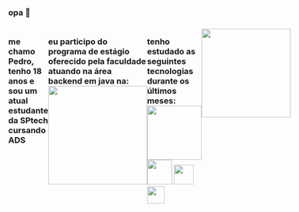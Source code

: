 ### opa 👋

<h3 style="display:flex;">

me chamo Pedro, tenho 18 anos e sou
um atual estudante da SPtech cursando ADS

eu participo do programa de estágio oferecido pela faculdade atuando na área backend em java na:
<img src="https://github.com/scortuzzi/scortuzzi/assets/142420670/c116a241-7c78-4161-ab00-7886748728e6" style="width:200px">

tenho estudado as seguintes tecnologias durante os últimos meses:
<img src="https://t3.ftcdn.net/jpg/05/27/97/74/360_F_527977463_hcQAYoMqDE17JUYji9J9bVIV6CWMsFuG.png" style="width:110px">
<img src="https://cdn4.iconfinder.com/data/icons/logos-and-brands/512/181_Java_logo_logos-512.png" style="width:50px">
<img src="https://github.com/scortuzzi/scortuzzi/assets/142420670/0574356a-d7b6-4d47-a290-15dc9af8924d" style="width:40px">
<img src="https://github.com/scortuzzi/scortuzzi/assets/142420670/25c34f50-7062-416c-ab98-3e73de4fad1e" style="width:35px">



<div>
<a href="https://github.com/scortuzzi">
<img loading="lazy" height="180em" src="https://github-readme-stats.vercel.app/api/top-langs/?username=scortuzzi&layout=compact&langs_count=7&theme=dracula"/>
</div>



</h3>
